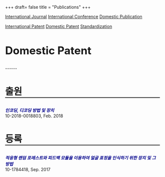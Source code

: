 +++
draft= false
title = "Publications"
+++

<style>
    .paper-title{
        margin-bottom: 0;
        color: darkblue;
        }
    .paper-author{
        font-weight: bold;
        }
</style>

<div id="action-buttons" style="margin-bottom: 15px; margin-top: 10px;">
<a class="button outline big" href="/web-demo/publications">International Journal</a>
<a class="button outline big" href="/web-demo/publications-int-conf">International Conference</a>
<a class="button outline big" href="/web-demo/publications-dom">Domestic Publication</a>
</div>

<div id="action-buttons">
<a class="button outline big" href="/web-demo/publications-int-pat">International Patent</a>
<a class="button primary big" href="/web-demo/publications-dom-pat">Domestic Patent</a>
<a class="button outline big" href="/web-demo/publications-std">Standardization</a>
</div>


<h2 style="font-size: 35px;">Domestic Patent</h2> 
------
<br/>
<h3 style="border-bottom: 2px solid; font-size: 30px;">출원</h3>

<h5 class="paper-title">인코딩, 디코딩 방법 및 장치</h5>
10-2018-0018803, Feb. 2018



<br/>
<h3 style="border-bottom: 2px solid; font-size: 30px;">등록</h3>


<h5 class="paper-title">적응형 랜덤 포레스트와 피드백 모듈을 이용하여 얼굴 표정을 인식하기 위한 장치 및 그 방법</h5>
10-1784418, Sep. 2017